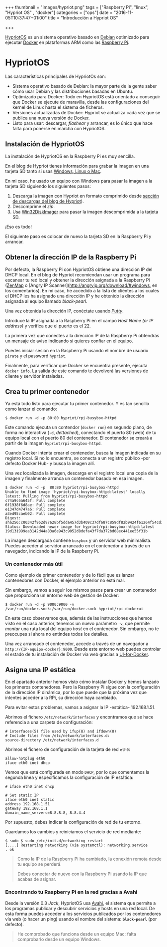 +++
thumbnail = "images/hypriot.png"
tags = ["Raspberry Pi", "linux", "Hypriot OS" , "docker"]
categories = ["ops"]
date = "2016-11-05T10:37:47+01:00"
title = "Introducción a Hypriot OS"

+++

[HypriotOS](http://blog.hypriot.com/about/#hypriotos:6083a88ee3411b0d17ce02d738f69d47) es un sistema operativo basado en [Debian](http://www.debian.org/) optimizado para ejecutar [Docker](http://www.docker.com/) en plataformas ARM como las [Raspberry Pi](https://www.raspberrypi.org/).

<!--more-->

# HypriotOS 

Las características principales de HypriotOs son:

*  Sistema operativo basado de Debian: la mayor parte de la gente saber cómo usar Debian y las distribuciones basadas en Ubuntu.
*  Optimizado para Docker: Todo en HypriotOS está orientado a conseguir que Docker se ejecute de maravilla, desde las configuraciones del kernel de Linux hasta el sistema de ficheros.
*  Versiones actualizadas de Docker: Hypriot se actualiza cada vez que se publica una nueva versión de Docker.
*  Listo para usar: descargar, *flashear* y arrancar, es lo único que hace falta para ponerse en marcha con HypriotOS.

## Instalación de HypriotOS

La instalación de HypriotOS en la Raspberry Pi es muy sencilla.

En el blog de Hypriot tienes información para grabar la imagen en una tarjeta SD tanto si usas [Windows, Linux o Mac](http://blog.hypriot.com/getting-started-with-docker-on-your-arm-device/).

En mi caso, he usado un equipo con Windows para pasar la imagen a la tarjeta SD siguiendo los siguientes pasos:

1. Descarga la imagen con Hypriot en formato comprimido desde [sección de descargas del blog de Hypriot](http://blog.hypriot.com/downloads/)).
2. Descomprime el *zip*.
3. Usa [Win32DiskImager](http://sourceforge.net/projects/win32diskimager/) para pasar la imagen descomprimida a la tarjeta SD.

¡Eso es todo!

El siguiente paso es colocar de nuevo la tarjeta SD en la Raspberry Pi y arrancar.

## Obtener la dirección IP de la Raspberry Pi

Por defecto, la Raspberry Pi con HypriotOS obtiene una dirección IP del DHCP local. En el blog de Hypriot recomiendan usar un programa para escanear tu red local y obtener la dirección asignada a la Raspberry Pi ([ZenMap](http://sourceforge.net/projects/nmap.mirror/?source=typ_redirect) o [Angry IP Scanner](http://angryip.org/download/#windows, en los comentarios). En mi caso, he accedido a la lista de clientes a los cuales el DHCP les ha asignado una dirección IP y he obtenido la dirección asignada al equipo llamado *black-pearl*.

Una vez obtenida la dirección IP, conéctate usando [*Putty*](http://the.earth.li/~sgtatham/putty/latest/x86/putty.exe).

Introduce la IP asignada a la Raspberry Pi en el campo *Host Name (or IP address)* y verifica que el puerto es el 22.

La primera vez que conectes a la dirección IP de la Raspberry Pi obtendrás un mensaje de aviso indicando si quieres confiar en el equipo.

Puedes iniciar sesión en la Raspberry Pi usando el nombre de usuario `pirate` y el password  `hypriot`.

Finalmente, para verificar que Docker se encuentra presente, ejecuta `docker info`. La salida de este comando te devolverá las versiones de cliente y servidor instaladas.

## Crea tu primer contenedor

Ya está todo listo para ejecutar tu primer contenedor. Y es tan sencillo como lanzar el comando:

```
$ docker run -d -p 80:80 hypriot/rpi-busybox-httpd
```

Este comando ejecuta un contendor (`docker run`) en segundo plano, de forma no interactiva (`-d`, *dettached*), conectando el puerto 80 (web) de tu equipo local con el puerto 80 del contenedor. El contenedor se creará a partir de la imagen `hypriot/rpi-busybox-httpd`.

Cuando Docker intenta crear el contenedor, busca la imagen indicada en su registro local. Si no lo encuentra, se conecta a un registro público -por defecto Docker Hub- y busca la imagen allí.

Una vez localizada la imagen, descarga en el registro local una copia de la imagen y finalmente arranca un contenedor basado en esa imagen.

```
$ docker run -d -p  80:80 hypriot/rpi-busybox-httpd
Unable to find image 'hypriot/rpi-busybox-httpd:latest' locally
latest: Pulling from hypriot/rpi-busybox-httpd
c74a9c6a645f: Pull complete
6f1938f6d8ae: Pull complete
e1347d4747a6: Pull complete
a3ed95caeb02: Pull complete
Digest: sha256:c00342f952d97628bf5dda457d3b409c37df687c859df82b9424f61264f54cd1
Status: Downloaded newer image for hypriot/rpi-busybox-httpd:latest
19d131999ea3142d44a83a6e943c9052d8defa43f7da372bd08ec441ee55f31b
```

La imagen descargada contiene `busybox` y un servidor web minimalista. Puedes acceder al servidor arrancado en el contenedor a través de un navegador, indicando la IP de la Raspberry Pi.

### Un contenedor más útil

Como ejemplo de primer contenedor y de lo fácil que es lanzar contenedores con Docker, el ejemplo anterior no está mal. 

Sin embargo, vamos a seguir los mismos pasos para crear un contenedor que proporciona un entorno web de gestión de Docker:

```
$ docker run -d -p 9000:9000 -v /var/run/docker.sock:/var/run/docker.sock hypriot/rpi-dockerui
```

En este caso observamos que, además de las instrucciones que hemos visto en el caso anterior, tenemos un nuevo parámetro `-v`, que permite *montar* una ruta local del equipo *host* en el contenedor. Sin embargo, no te preocupes si ahora no entindes todos los detalles.

Una vez arrancado el contenedor, accede a través de un navegador a `http://{IP-equipo-docker}:9000`. Desde este entorno web puedes controlar el estado de tu instalación de Docker vía web gracias a [UI-for-Docker](https://github.com/kevana/ui-for-docker).

## Asigna una IP estática

En el apartado anterior hemos visto cómo instalar Docker y hemos lanzado los primeros contenedores. Pero la Raspberry Pi sigue con la configuración de la dirección IP dinámica, por lo que puede que la próxima vez que intentes acceder a la RPi, su dirección haya cambiado.

Para evitar estos problemas, vamos a asignar la IP -estática- 192.168.1.51.

Abrimos el fichero `/etc/network/interfaces` y encontramos que se hace referencia a una carpeta de configuración:

```config
# interfaces(5) file used by ifup(8) and ifdown(8)
# Include files from /etc/network/interfaces.d:
source-directory /etc/network/interfaces.d
```

Abrimos el fichero de configuración de la tarjeta de red `eth0`:

```config
allow-hotplug eth0
iface eth0 inet dhcp
```

Vemos que está configurada en modo `DHCP`, por lo que comentamos la segunda línea y especificamos la configuración de IP estática:

```config
# iface eth0 inet dhcp

# Set static IP 
iface eth0 inet static
address 192.168.1.51
gateway 192.168.1.1
domain_name_servers=8.8.8.8, 8.8.4.4
```

Por supuesto, debes indicar la configuración de red de tu entorno.

Guardamos los cambios y reiniciamos el servicio de red mediante:

```
$ sudo $ sudo /etc/init.d/networking restart
[....] Restarting networking (via systemctl): networking.service
. ok
```

>  Como la IP de la Raspberry Pi ha cambiado, la conexión remota desde tu equipo se perderá.
>
>  Debes conectar de nuevo con la Raspberry Pi usando la IP que acabas de asignar.

### Encontrando tu Raspberry Pi en la red gracias a Avahi

Desde la versión 0.3 *Jack*, HypriotOS usa [Avahi](https://en.wikipedia.org/wiki/Avahi_(software)), el sistema que permite a los programas publicar y descubrir servicios y hosts en una red local. De esta forma puedes acceder a los servicios publicados por los contenedores vía web (o hacer un ping) usando el nombre del sistema: **`black-pearl`** (por defecto).

>  He comprobado que funciona desde un equipo Mac; falta comprobarlo desde un equipo Windows.


